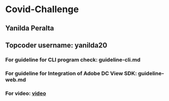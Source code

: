# Covid-Challenge
## Yanilda Peralta
## Topcoder username:  yanilda20

### For guideline for CLI program check: guideline-cli.md
### For guideline for Integration of Adobe DC View SDK: guideline-web.md
### For video: [video](https://youtu.be/UbaQnxPQfko)